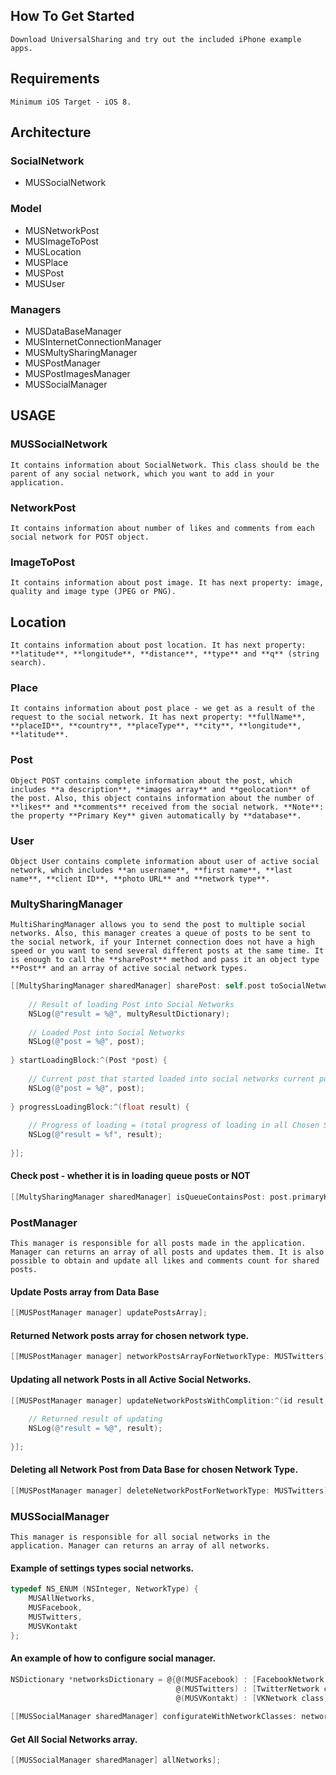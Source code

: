 ## How To Get Started 
	Download UniversalSharing and try out the included iPhone example apps.

## Requirements
	Minimum iOS Target - iOS 8.

## Architecture

### SocialNetwork
- MUSSocialNetwork 

### Model 
- MUSNetworkPost
- MUSImageToPost
- MUSLocation
- MUSPlace
- MUSPost
- MUSUser

### Managers
- MUSDataBaseManager
- MUSInternetConnectionManager
- MUSMultySharingManager
- MUSPostManager
- MUSPostImagesManager
- MUSSocialManager


## USAGE

### MUSSocialNetwork
	It contains information about SocialNetwork. This class should be the parent of any social network, which you want to add in your application.

### NetworkPost
	It contains information about number of likes and comments from each social network for POST object.

### ImageToPost
	It contains information about post image. It has next property: image, quality and image type (JPEG or PNG).

## Location
	It contains information about post location. It has next property: **latitude**, **longitude**, **distance**, **type** and **q** (string search).

### Place
	It contains information about post place - we get as a result of the request to the social network. It has next property: **fullName**, **placeID**, **country**, **placeType**, **city**, **longitude**, **latitude**.

### Post
	Object POST contains complete information about the post, which includes **a description**, **images array** and **geolocation** of the post. Also, this object contains information about the number of **likes** and **comments** received from the social network. **Note**: the property **Primary Key** given automatically by **database**.

### User
	Object User contains complete information about user of active social network, which includes **an username**, **first name**, **last name**, **client ID**, **photo URL** and **network type**.

### MultySharingManager
	MultiSharingManager allows you to send the post to multiple social networks. Also, this manager creates a queue of posts to be sent to the social network, if your Internet connection does not have a high speed or you want to send several different posts at the same time. It is enough to call the **sharePost** method and pass it an object type **Post** and an array of active social network types.

```objective-c
[[MultySharingManager sharedManager] sharePost: self.post toSocialNetworks: _arrayChosenNetworksForPost withMultySharingResultBlock:^(NSDictionary *multyResultDictionary, Post *post)  {
    
    // Result of loading Post into Social Networks
    NSLog(@"result = %@", multyResultDictionary);
    
    // Loaded Post into Social Networks
    NSLog(@"post = %@", post);
    
} startLoadingBlock:^(Post *post) {
    
    // Current post that started loaded into social networks current post that started loaded into social networks
    NSLog(@"post = %@", post);
    
} progressLoadingBlock:^(float result) {
    
    // Progress of loading = (total progress of loading in all Chosen Social Networks / number of Chosen Social Networks). MAX value = 1.0
    NSLog(@"result = %f", result);
    
}];
```

#### Check post - whether it is in loading queue posts or NOT

```objective-c
[[MultySharingManager sharedManager] isQueueContainsPost: post.primaryKey];
```

### PostManager
	This manager is responsible for all posts made in the application. Manager can returns an array of all posts and updates them. It is also possible to obtain and update all likes and comments count for shared posts.

#### Update Posts array from Data Base

```objective-c
[[MUSPostManager manager] updatePostsArray];
```

#### Returned Network posts array for chosen network type.

```objective-c
[[MUSPostManager manager] networkPostsArrayForNetworkType: MUSTwitters];
```

#### Updating all network Posts in all Active Social Networks.

```objective-c
[[MUSPostManager manager] updateNetworkPostsWithComplition:^(id result, NSError *error) {
    
    // Returned result of updating
    NSLog(@"result = %@", result);
    
}];
```

#### Deleting all Network Post from Data Base for chosen Network Type.

```objective-c
[[MUSPostManager manager] deleteNetworkPostForNetworkType: MUSTwitters];
```

### MUSSocialManager
	This manager is responsible for all social networks in the application. Manager can returns an array of all networks.

#### Example of settings types social networks.

```objective-c
typedef NS_ENUM (NSInteger, NetworkType) {
    MUSAllNetworks,
    MUSFacebook,
    MUSTwitters,
    MUSVKontakt
};
```

#### An example of how to configure social manager.

```objective-c
NSDictionary *networksDictionary = @{@(MUSFacebook) : [FacebookNetwork class],
									 @(MUSTwitters) : [TwitterNetwork class],
                                     @(MUSVKontakt) : [VKNetwork class]};
    
[[MUSSocialManager sharedManager] configurateWithNetworkClasses: networksDictionary];
```

#### Get All Social Networks array.

```objective-c
[[MUSSocialManager sharedManager] allNetworks];
```
